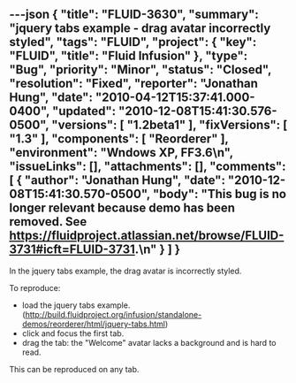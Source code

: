 ---json
{
  "title": "FLUID-3630",
  "summary": "jquery tabs example - drag avatar incorrectly styled",
  "tags": "FLUID",
  "project": {
    "key": "FLUID",
    "title": "Fluid Infusion"
  },
  "type": "Bug",
  "priority": "Minor",
  "status": "Closed",
  "resolution": "Fixed",
  "reporter": "Jonathan Hung",
  "date": "2010-04-12T15:37:41.000-0400",
  "updated": "2010-12-08T15:41:30.576-0500",
  "versions": [
    "1.2beta1"
  ],
  "fixVersions": [
    "1.3"
  ],
  "components": [
    "Reorderer"
  ],
  "environment": "Wndows XP, FF3.6\n",
  "issueLinks": [],
  "attachments": [],
  "comments": [
    {
      "author": "Jonathan Hung",
      "date": "2010-12-08T15:41:30.570-0500",
      "body": "This bug is no longer relevant because demo has been removed. See <https://fluidproject.atlassian.net/browse/FLUID-3731#icft=FLUID-3731>.\n"
    }
  ]
}
---
In the jquery tabs example, the drag avatar is incorrectly styled.

To reproduce:

* load the jquery tabs example. (<http://build.fluidproject.org/infusion/standalone-demos/reorderer/html/jquery-tabs.html>)
* click and focus the first tab.
* drag the tab: the "Welcome" avatar lacks a background and is hard to read.

This can be reproduced on any tab.

        